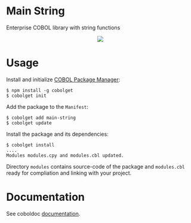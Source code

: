# Main String
Enterprise COBOL library with string functions

<p align="center">
  <img src="https://github.com/OlegKunitsyn/main-string/workflows/ci/badge.svg?branch=master" />
</p>

# Usage
Install and initialize [COBOL Package Manager](https://cobolget.com):
```
$ npm install -g cobolget
$ cobolget init
```
Add the package to the `Manifest`:
```
$ cobolget add main-string
$ cobolget update
```
Install the package and its dependencies:
```
$ cobolget install
....
Modules modules.cpy and modules.cbl updated.
```
Directory `modules` contains source-code of the package and `modules.cbl` ready for compliation and linking with your project.

# Documentation
See coboldoc [documentation](https://github.com/OlegKunitsyn/main-string/tree/master/coboldoc).
